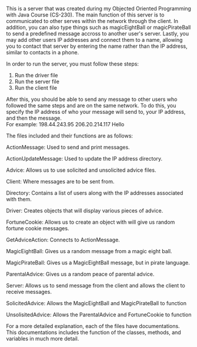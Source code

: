 This is a server that was created during my Objected Oriented Programming with Java Course (CS-230). The main function of this server is to communicated to other serves within the network through the client. In addition, you can also type things such as magicEightBall or magicPirateBall to send a predefined message accross to another user's server. Lastly, you may add other users IP addresses and connect them to a name, allowing you to contact that server by entering the name rather than the IP address, similar to contacts in a phone.

In order to run the server, you must follow these steps:

  1. Run the driver file
  2. Run the server file
  3. Run the client file
  
After this, you should be able to send any message to other users who followed the same steps and are on the same network.  To do this, you specify the IP address of who your message will send to, your IP address, and then the message.  
For example: 198.44.243.95 206.20.214.117 Hello

The files included and their functions are as follows: 

ActionMessage: Used to send and print messages.

ActionUpdateMessage: Used to update the IP address directory.

Advice: Allows us to use solicited and unsolicited advice files.

Client: Where messages are to be sent from.

Directory: Contains a list of users along with the IP addresses associated with them.

Driver: Creates objects that will display various pieces of advice.

FortuneCookie: Allows us to create an object with will give us random fortune cookie messages.

GetAdviceAction: Connects to ActionMessage.

MagicEightBall: Gives us a random message from a magic eight ball.

MagicPirateBall: Gives us a MagicEightBall message, but in pirate language.

ParentalAdvice: Gives us a random peace of parental advice.

Server: Allows us to send message from the client and allows the client to receive messages.

SolicitedAdvice: Allows the MagicEightBall and MagicPirateBall to function

UnsolisitedAdvice: Allows the ParentalAdvice and FortuneCookie to function

For a more detailed explanation, each of the files have documentations.  This documentations includes the function of the classes, methods, and variables in much more detail.
